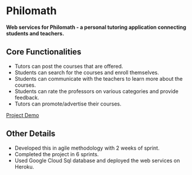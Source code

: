 # Philomath
**Web services for Philomath - a personal tutoring application connecting students and teachers.**
## Core Functionalities 
* Tutors can post the courses that are offered. 
* Students can search for the courses and enroll themselves.
* Students can communicate with the teachers to learn more about the courses.
* Students can rate the professors on various categories and provide feedback.
* Tutors can promote/advertise their courses.

[Project Demo](/Philomath_Demo.mp4)

## Other Details
* Developed this in agile methodology with 2 weeks of sprint.
* Completed the project in 6 sprints.
* Used Google Cloud Sql database and deployed the web services on Heroku.
